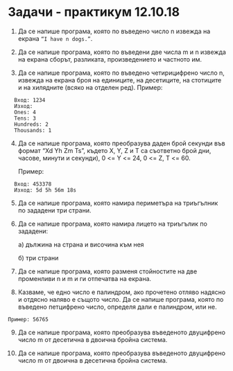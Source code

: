 # Задачи - практикум 12.10.18

1. Да се напише програма, която по въведено число n извежда на екрана ```“I have n dogs.”```.


2. Да се напише програма, която по въведени две числа m и n извежда на екрана сборът, разликата, произведението и частното им.


3. Да се напише програма, която по въведено четирицифрено число n, извежда на екрана броя на единиците, на десетиците, на стотиците и на хилядните (всяко на отделен ред).
	Пример:
  ```
	Вход: 1234
	Изход:
	Ones: 4
	Tens: 3
	Hundreds: 2
	Thousands: 1
  ```


4. Да се напише програма, която преобразува даден брой секунди във формат “Xd Yh Zm Ts”, където X, Y, Z и T са съответно брой дни, часове, минути и секунди), 0 <= Y <= 24, 0 <= Z, T <= 60.

	Пример:
  ```
	Вход: 453378
    Изход: 5d 5h 56m 18s
  ```

5. 	Да се напише програма, която намира периметъра на триъгълник по зададени три страни.


6. Да се напише програма, която намира лицето на триъгълик по зададени:

    а) дължина на страна и височина към нея

    б) три страни


7. Да се напише програма, която разменя стойностите на две променливи n и m и ги отпечатва на екрана.


8. Казваме, че едно число е палиндром, ако прочетено отляво надясно и отдясно наляво е същото число.
Да се напише програма, която по въведено петцифрено число, определя дали е палиндром, или не.
```
Пример: 56765
```


9. Да се напише програма, която преобразува въведеното двуцифрено число m от десетична в двоична бройна система.


10. Да се напише програма, която преобразува въведеното двуцифрено число m от двоична в десетична бройна система.
